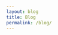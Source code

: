 ```yaml
---
layout: blog
title: Blog
permalink: /blog/
---
```


<!-- This file is now primarily handled by blog.html layout and Jekyll pagination -->
<!-- The actual blog listing and pagination logic is in blog.html -->


<!-- The code below is how the page used to work before pagination was added in -->
<!--

{% for post in site.posts %}
- [{{ post.title }}]({{ post.url }}) - {{ post.date | date: "%B %d, %Y" }}
{% endfor %}

-->
